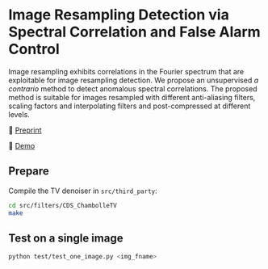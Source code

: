 # Image Resampling Detection via Spectral Correlation and False Alarm Control


Image resampling exhibits correlations in the Fourier spectrum that are exploitable for image resampling detection.
We propose an unsupervised _a contrario_ method to detect anomalous spectral correlations. 
The proposed method is suitable for images resampled with different anti-aliasing filters, scaling factors and interpolating filters and post-compressed at different levels.

📄 [Preprint](https://doi.org/10.36227/techrxiv.174235422.29936668/v1)

🚀 [Demo](https://ipolcore.ipol.im/demo/clientApp/demo.html?id=77777000537)


## Prepare

Compile the TV denoiser in `src/third_party`:
``` bash
cd src/filters/CDS_ChambolleTV
make
```

## Test on a single image
``` bash
python test/test_one_image.py <img_fname>
```


